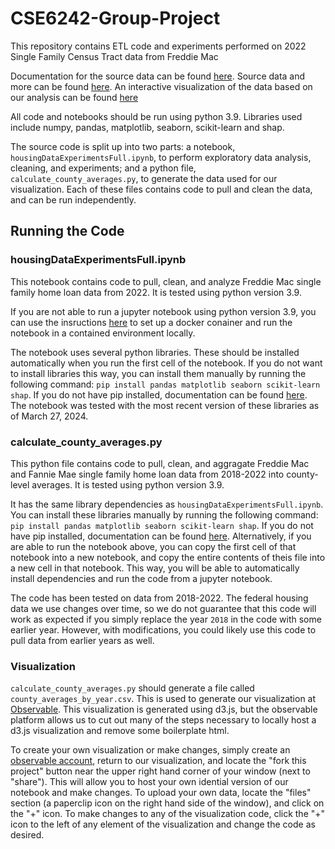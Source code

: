 # CSE6242-Group-Project

This repository contains ETL code and experiments performed on 2022 Single Family Census Tract data from Freddie Mac

Documentation for the source data can be found [here](https://www.fhfa.gov/DataTools/Downloads/Documents/Enterprise-PUDB/Single-Family_Census_Tract_File_/2022_Single_Family_Census_Tract_File.pdf). Source data and more can be found [here](https://www.fhfa.gov/DataTools/Downloads/Pages/Public-Use-Databases.aspx).
An interactive visualization of the data based on our analysis can be found [here](https://observablehq.com/@cse6242-demo/bivariate-choropleth)

All code and notebooks should be run using python 3.9. Libraries used include numpy, pandas, matplotlib, seaborn, scikit-learn and shap.

The source code is split up into two parts: a notebook, `housingDataExperimentsFull.ipynb`, to perform exploratory data analysis, cleaning, and experiments; and a python file, `calculate_county_averages.py`, to generate the data used for our visualization. Each of these files contains code to pull and clean the data, and can be run independently.

## Running the Code

### housingDataExperimentsFull.ipynb

This notebook contains code to pull, clean, and analyze Freddie Mac single family home loan data from 2022. It is tested using python version 3.9.

If you are not able to run a jupyter notebook using python version 3.9, you can use the insructions [here](https://poloclub.github.io/cse6242-2024spring-online/hw3/Docker_setup_guide.pdf) to set up a docker conainer and run the notebook in a contained environment locally.

The notebook uses several python libraries. These should be installed automatically when you run the first cell of the notebook. If you do not want to install libraries this way, you can install them manually by running the following command: `pip install pandas matplotlib seaborn scikit-learn shap`. If you do not have pip installed, documentation can be found [here](https://pip.pypa.io/en/stable/installation/). The notebook was tested with the most recent version of these libraries as of March 27, 2024.

### calculate_county_averages.py

This python file contains code to pull, clean, and aggragate Freddie Mac and Fannie Mae single family home loan data from 2018-2022 into county-level averages. It is tested using python version 3.9.

It has the same library dependencies as `housingDataExperimentsFull.ipynb`. You can install these libraries manually by running the following command: `pip install pandas matplotlib seaborn scikit-learn shap`. If you do not have pip installed, documentation can be found [here](https://pip.pypa.io/en/stable/installation/). Alternatively, if you are able to run the notebook above, you can copy the first cell of that notebook into a new notebook, and copy the entire contents of theis file into a new cell in that notebook. This way, you will be able to automatically install dependencies and run the code from a jupyter notebook.

The code has been tested on data from 2018-2022. The federal housing data we use changes over time, so we do not guarantee that this code will work as expected if you simply replace the year `2018` in the code with some earlier year. However, with modifications, you could likely use this code to pull data from earlier years as well.

### Visualization

`calculate_county_averages.py` should generate a file called `county_averages_by_year.csv`. This is used to generate our visualization at [Observable](https://observablehq.com/@cse6242-demo/bivariate-choropleth). This visualization is generated using d3.js, but the observable platform allows us to cut out many of the steps necessary to locally host a d3.js visualization and remove some boilerplate html. 

To create your own visualization or make changes, simply create an [observable account](https://observablehq.com/@observablehq/signing-up-for-an-observable-account), return to our visualization, and locate the "fork this project" button near the upper right hand corner of your window (next to "share"). This will allow you to host your own idential version of our notebook and make changes. To upload your own data, locate the "files" section (a paperclip icon on the right hand side of the window), and click on the "+" icon. To make changes to any of the visualization code, click the "+" icon to the left of any element of the visualization and change the code as desired.



